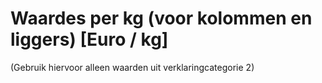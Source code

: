 # Waardes per kg (voor kolommen en liggers) [Euro / kg]

(Gebruik hiervoor alleen waarden uit verklaringcategorie 2)

